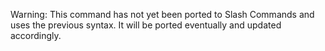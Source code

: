 Warning: This command has not yet been ported to Slash Commands and uses the previous syntax. It will be ported eventually and updated accordingly.